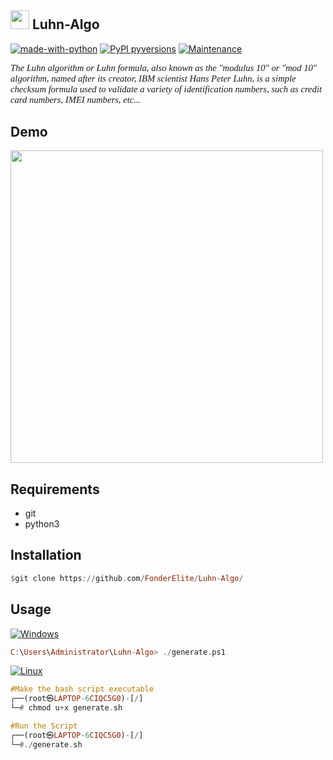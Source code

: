 
## <img src="https://logos-download.com/wp-content/uploads/2016/10/Python_logo_icon.png" width="30px"> Luhn-Algo
[![made-with-python](https://img.shields.io/badge/Made%20with-Python-1f425f.svg)](https://www.python.org/) 
[![PyPI pyversions](https://img.shields.io/pypi/pyversions/ansicolortags.svg)](https://pypi.python.org/pypi/ansicolortags/)
[![Maintenance](https://img.shields.io/badge/build-passing-green.svg)](https://GitHub.com/Naereen/StrapDown.js/graphs/commit-activity)

<p style="font-family: times, serif; font-size:11pt; font-style:italic">The Luhn algorithm or Luhn formula, also known as the "modulus 10" or "mod 10" algorithm, named after its creator, IBM scientist Hans Peter Luhn, is a simple checksum formula used to validate a variety of identification numbers, such as credit card numbers, IMEI numbers, etc...</p>

## Demo
<img src="https://i.ibb.co/sPFjF1x/Screenshot-23.png" width="500px">

## Requirements
* git
* python3

## Installation 
```hs
$git clone https://github.com/FonderElite/Luhn-Algo/
```

## Usage 
[![Windows](https://svgshare.com/i/ZhY.svg)](https://svgshare.com/i/ZhY.svg)
```hs
C:\Users\Administrator\Luhn-Algo> ./generate.ps1
```

[![Linux](https://svgshare.com/i/Zhy.svg)](https://svgshare.com/i/Zhy.svg)
```hs
#Make the bash script executable
┌──(root㉿LAPTOP-6CIQC5G0)-[/]
└─# chmod u+x generate.sh

#Run the Script
┌──(root㉿LAPTOP-6CIQC5G0)-[/]
└─#./generate.sh
```

